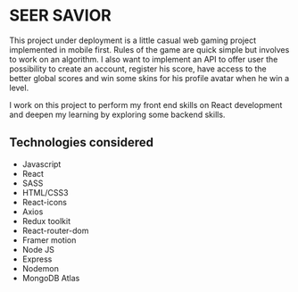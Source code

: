 # SEER SAVIOR

This project under deployment is a little casual web gaming project implemented in mobile first.
Rules of the game are quick simple but involves to work on an algorithm.
I also want to implement an API to offer user the possibility to create an account, register his score, have access to the
better global scores and win some skins for his profile avatar when he win a level.

I work on this project to perform my front end skills on React development and deepen my learning by exploring some backend skills.

## Technologies considered

- Javascript
- React
- SASS
- HTML/CSS3
- React-icons
- Axios
- Redux toolkit
- React-router-dom
- Framer motion
- Node JS
- Express
- Nodemon
- MongoDB Atlas
